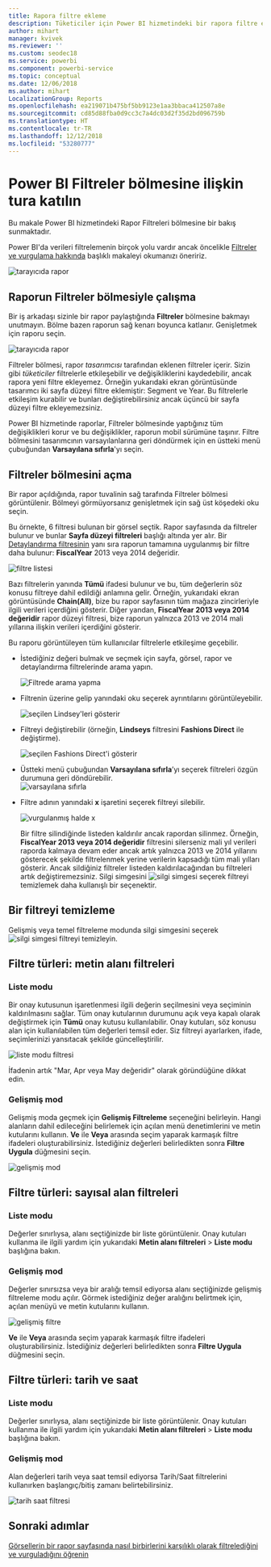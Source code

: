 ```yaml
---
title: Rapora filtre ekleme
description: Tüketiciler için Power BI hizmetindeki bir rapora filtre ekleme
author: mihart
manager: kvivek
ms.reviewer: ''
ms.custom: seodec18
ms.service: powerbi
ms.component: powerbi-service
ms.topic: conceptual
ms.date: 12/06/2018
ms.author: mihart
LocalizationGroup: Reports
ms.openlocfilehash: ea219071b475bf5bb9123e1aa3bbaca412507a8e
ms.sourcegitcommit: cd85d88fba0d9cc3c7a4dc03d2f35d2bd096759b
ms.translationtype: HT
ms.contentlocale: tr-TR
ms.lasthandoff: 12/12/2018
ms.locfileid: "53280777"
---
```

# <a name="take-a-tour-of-the-report-filters-pane"></a>Power BI Filtreler bölmesine ilişkin tura katılın
Bu makale Power BI hizmetindeki Rapor Filtreleri bölmesine bir bakış sunmaktadır.

Power BI'da verileri filtrelemenin birçok yolu vardır ancak öncelikle [Filtreler ve vurgulama hakkında](../power-bi-reports-filters-and-highlighting.md) başlıklı makaleyi okumanızı öneririz.

![tarayıcıda rapor](media/end-user-report-filter/power-bi-browser.png)

## <a name="working-with-the-report-filters-pane"></a>Raporun Filtreler bölmesiyle çalışma
Bir iş arkadaşı sizinle bir rapor paylaştığında **Filtreler** bölmesine bakmayı unutmayın. Bölme bazen raporun sağ kenarı boyunca katlanır. Genişletmek için raporu seçin.   

![tarayıcıda rapor](media/end-user-report-filter/power-bi-expanded.png)

Filtreler bölmesi, rapor *tasarımcısı* tarafından eklenen filtreler içerir. Sizin gibi *tüketiciler* filtrelerle etkileşebilir ve değişikliklerini kaydedebilir, ancak rapora yeni filtre ekleyemez. Örneğin yukarıdaki ekran görüntüsünde tasarımcı iki sayfa düzeyi filtre eklemiştir: Segment ve Year. Bu filtrelerle etkileşim kurabilir ve bunları değiştirebilirsiniz ancak üçüncü bir sayfa düzeyi filtre ekleyemezsiniz.

Power BI hizmetinde raporlar, Filtreler bölmesinde yaptığınız tüm değişiklikleri korur ve bu değişiklikler, raporun mobil sürümüne taşınır. Filtre bölmesini tasarımcının varsayılanlarına geri döndürmek için en üstteki menü çubuğundan **Varsayılana sıfırla**'yı seçin.     

## <a name="open-the-filters-pane"></a>Filtreler bölmesini açma
Bir rapor açıldığında, rapor tuvalinin sağ tarafında Filtreler bölmesi görüntülenir. Bölmeyi görmüyorsanız genişletmek için sağ üst köşedeki oku seçin.  

Bu örnekte, 6 filtresi bulunan bir görsel seçtik. Rapor sayfasında da filtreler bulunur ve bunlar **Sayfa düzeyi filtreleri** başlığı altında yer alır. Bir [Detaylandırma filtresinin](../power-bi-report-add-filter.md) yanı sıra raporun tamamına uygulanmış bir filtre daha bulunur:  **FiscalYear** 2013 veya 2014 değeridir.

![filtre listesi](media/end-user-report-filter/power-bi-filter-list.png)

Bazı filtrelerin yanında **Tümü** ifadesi bulunur ve bu, tüm değerlerin söz konusu filtreye dahil edildiği anlamına gelir.  Örneğin, yukarıdaki ekran görüntüsünde **Chain(All)**, bize bu rapor sayfasının tüm mağaza zincirleriyle ilgili verileri içerdiğini gösterir.  Diğer yandan, **FiscalYear 2013 veya 2014 değeridir** rapor düzeyi filtresi, bize raporun yalnızca 2013 ve 2014 mali yıllarına ilişkin verileri içerdiğini gösterir.

Bu raporu görüntüleyen tüm kullanıcılar filtrelerle etkileşime geçebilir.

- İstediğiniz değeri bulmak ve seçmek için sayfa, görsel, rapor ve detaylandırma filtrelerinde arama yapın. 

    ![Filtrede arama yapma](media/end-user-report-filter/power-bi-filter-search.png)

- Filtrenin üzerine gelip yanındaki oku seçerek ayrıntılarını görüntüleyebilir.
  
   ![seçilen Lindsey'leri gösterir](media/end-user-report-filter/power-bi-expan-filter.png)
* Filtreyi değiştirebilir (örneğin, **Lindseys** filtresini **Fashions Direct** ile değiştirme).
  
     ![seçilen Fashions Direct'i gösterir](media/end-user-report-filter/power-bi-filter-chain.png)

* Üstteki menü çubuğundan **Varsayılana sıfırla**’yı seçerek filtreleri özgün durumuna geri döndürebilir.    
    ![varsayılana sıfırla](media/end-user-report-filter/power-bi-reset-to-default.png)
    
* Filtre adının yanındaki **x** işaretini seçerek filtreyi silebilir.
  
    ![vurgulanmış halde x](media/end-user-report-filter/power-bi-delete-filter.png)

  Bir filtre silindiğinde listeden kaldırılır ancak rapordan silinmez.  Örneğin, **FiscalYear 2013 veya 2014 değeridir** filtresini silerseniz mali yıl verileri raporda kalmaya devam eder ancak artık yalnızca 2013 ve 2014 yıllarını gösterecek şekilde filtrelenmek yerine verilerin kapsadığı tüm mali yılları gösterir.  Ancak sildiğiniz filtreler listeden kaldırılacağından bu filtreleri artık değiştiremezsiniz. Silgi simgesini ![ silgi simgesi ](media/end-user-report-filter/power-bi-eraser-icon.png) seçerek filtreyi temizlemek daha kullanışlı bir seçenektir.
  
  



## <a name="clear-a-filter"></a>Bir filtreyi temizleme
 Gelişmiş veya temel filtreleme modunda silgi simgesini seçerek  ![silgi simgesi](media/end-user-report-filter/pbi_erasericon.jpg) filtreyi temizleyin. 


## <a name="types-of-filters-text-field-filters"></a>Filtre türleri: metin alanı filtreleri
### <a name="list-mode"></a>Liste modu
Bir onay kutusunun işaretlenmesi ilgili değerin seçilmesini veya seçiminin kaldırılmasını sağlar. Tüm onay kutularının durumunu açık veya kapalı olarak değiştirmek için **Tümü** onay kutusu kullanılabilir. Onay kutuları, söz konusu alan için kullanılabilen tüm değerleri temsil eder.  Siz filtreyi ayarlarken, ifade, seçimlerinizi yansıtacak şekilde güncelleştirilir. 

![liste modu filtresi](media/end-user-report-filter/power-bi-restatement-new.png)

İfadenin artık "Mar, Apr veya May değeridir" olarak göründüğüne dikkat edin.

### <a name="advanced-mode"></a>Gelişmiş mod
Gelişmiş moda geçmek için **Gelişmiş Filtreleme** seçeneğini belirleyin. Hangi alanların dahil edileceğini belirlemek için açılan menü denetimlerini ve metin kutularını kullanın. **Ve** ile **Veya** arasında seçim yaparak karmaşık filtre ifadeleri oluşturabilirsiniz. İstediğiniz değerleri belirledikten sonra **Filtre Uygula** düğmesini seçin.  

![gelişmiş mod](media/end-user-report-filter/power-bi-advanced.png)

## <a name="types-of-filters-numeric-field-filters"></a>Filtre türleri: sayısal alan filtreleri
### <a name="list-mode"></a>Liste modu
Değerler sınırlıysa, alanı seçtiğinizde bir liste görüntülenir.  Onay kutuları kullanma ile ilgili yardım için yukarıdaki **Metin alanı filtreleri** &gt; **Liste modu** başlığına bakın.   

### <a name="advanced-mode"></a>Gelişmiş mod
Değerler sınırsızsa veya bir aralığı temsil ediyorsa alanı seçtiğinizde gelişmiş filtreleme modu açılır. Görmek istediğiniz değer aralığını belirtmek için, açılan menüyü ve metin kutularını kullanın. 

![gelişmiş filtre](media/end-user-report-filter/power-bi-dropdown-and-text.png)

**Ve** ile **Veya** arasında seçim yaparak karmaşık filtre ifadeleri oluşturabilirsiniz. İstediğiniz değerleri belirledikten sonra **Filtre Uygula** düğmesini seçin.

## <a name="types-of-filters-date-and-time"></a>Filtre türleri: tarih ve saat
### <a name="list-mode"></a>Liste modu
Değerler sınırlıysa, alanı seçtiğinizde bir liste görüntülenir.  Onay kutuları kullanma ile ilgili yardım için yukarıdaki **Metin alanı filtreleri** &gt; **Liste modu** başlığına bakın.   

### <a name="advanced-mode"></a>Gelişmiş mod
Alan değerleri tarih veya saat temsil ediyorsa Tarih/Saat filtrelerini kullanırken başlangıç/bitiş zamanı belirtebilirsiniz.  

![tarih saat filtresi](media/end-user-report-filter/pbi_date-time-filters.png)


## <a name="next-steps"></a>Sonraki adımlar
[Görsellerin bir rapor sayfasında nasıl birbirlerini karşılıklı olarak filtrelediğini ve vurguladığını öğrenin](end-user-interactions.md)